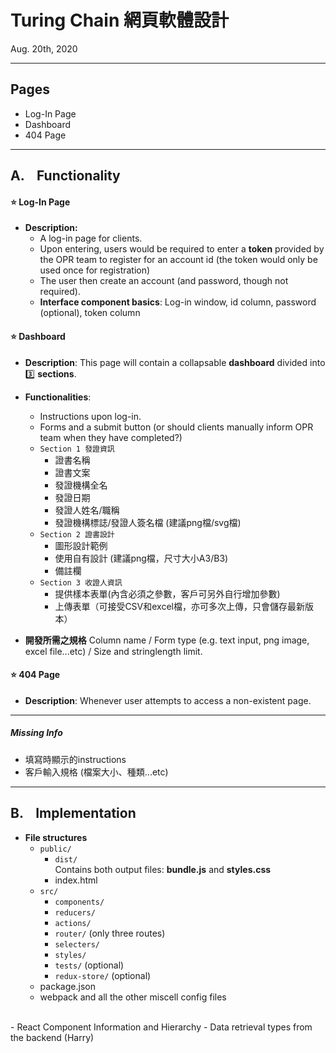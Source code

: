 <h1>Turing Chain 網頁軟體設計</h1>
<p>Aug. 20th, 2020</p>
<hr>

## Pages
*   Log-In Page
*   Dashboard
*   404 Page
<hr>

## A.  &nbsp;&nbsp;&nbsp;Functionality 

#### :star: Log-In Page 
- **Description:** 
    - A log-in page for clients. 
    - Upon entering, users would be required to enter a **token** provided by the OPR team to register for an account id (the token would only be used once for registration)
    - The user then create an account (and password, though not required).
    - **Interface component basics**: 
    Log-in window, id column, password (optional), token column 


#### :star: Dashboard
- **Description**: 
This page will contain a collapsable **dashboard** divided into :three: **sections**.
- **Functionalities**: 
    - Instructions upon log-in.
    - Forms and a submit button (or should clients manually inform OPR team when they have completed?)
    - `Section 1 發證資訊`
        - 證書名稱 
        - 證書文案
        - 發證機構全名
        - 發證日期
        - 發證人姓名/職稱
        - 發證機構標誌/發證人簽名檔 (建議png檔/svg檔)
    - `Section 2 證書設計` 
        - 圖形設計範例
        - 使用自有設計 (建議png檔，尺寸大小A3/B3)
        - 備註欄
    - `Section 3 收證人資訊` 
        - 提供樣本表單(內含必須之參數，客戶可另外自行增加參數)
        - 上傳表單（可接受CSV和excel檔，亦可多次上傳，只會儲存最新版本）


- **開發所需之規格** 
Column name / Form type (e.g. text input, png image, excel file...etc) / Size and stringlength limit.


#### :star: 404 Page
- **Description**: Whenever user attempts to access a non-existent page.

<hr>

##### Missing Info
- 填寫時顯示的instructions
- 客戶輸入規格 (檔案大小、種類...etc)



<hr>

## B. &nbsp;&nbsp;&nbsp;Implementation

- **File structures**
    - `public/`
        - `dist/`  
        Contains both output files: **bundle.js** and **styles.css**
        - index.html
    - `src/`
        - `components/` 
        - `reducers/`
        - `actions/`
        - `router/` (only three routes)
        - `selecters/`
        - `styles/`
        - `tests/` (optional)
        - `redux-store/` (optional)
    - package.json
    - webpack and all the other miscell config files
<br>
- React Component Information and Hierarchy
- Data retrieval types from the backend (Harry)
